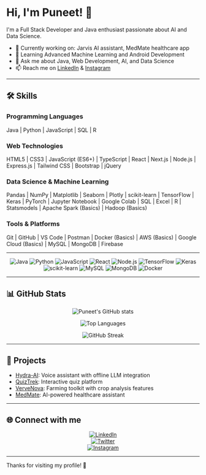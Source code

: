 # Hi, I'm Puneet! 👋

I'm a Full Stack Developer and Java enthusiast passionate about AI and Data Science.

- 🔭 Currently working on: Jarvis AI assistant, MedMate healthcare app  
- 🌱 Learning Advanced Machine Learning and Android Development  
- 💬 Ask me about Java, Web Development, AI, and Data Science  
- 📫 Reach me on [LinkedIn](https://www.linkedin.com/in/puneettkushwaha/) & [Instagram](https://www.instagram.com/kushwaha_puneett/)

---

## 🛠️ Skills

### Programming Languages  
Java | Python | JavaScript | SQL | R

### Web Technologies  
HTML5 | CSS3 | JavaScript (ES6+) | TypeScript | React | Next.js | Node.js | Express.js | Tailwind CSS | Bootstrap | jQuery

### Data Science & Machine Learning  
Pandas | NumPy | Matplotlib | Seaborn | Plotly | scikit-learn | TensorFlow | Keras | PyTorch | Jupyter Notebook | Google Colab | SQL | Excel | R | Statsmodels | Apache Spark (Basics) | Hadoop (Basics)

### Tools & Platforms  
Git | GitHub | VS Code | Postman | Docker (Basics) | AWS (Basics) | Google Cloud (Basics) | MySQL | MongoDB | Firebase

---

<div align="center">

![Java](https://img.shields.io/badge/Java-ED8B00?style=for-the-badge&logo=java&logoColor=white) 
![Python](https://img.shields.io/badge/Python-3776AB?style=for-the-badge&logo=python&logoColor=white) 
![JavaScript](https://img.shields.io/badge/JavaScript-F7DF1E?style=for-the-badge&logo=javascript&logoColor=black) 
![React](https://img.shields.io/badge/React-20232A?style=for-the-badge&logo=react&logoColor=61DAFB) 
![Node.js](https://img.shields.io/badge/Node.js-339933?style=for-the-badge&logo=nodedotjs&logoColor=white)
![TensorFlow](https://img.shields.io/badge/TensorFlow-FF6F00?style=for-the-badge&logo=tensorflow&logoColor=white)
![Keras](https://img.shields.io/badge/Keras-D00000?style=for-the-badge&logo=keras&logoColor=white)
![scikit-learn](https://img.shields.io/badge/scikit--learn-F7931E?style=for-the-badge&logo=scikit-learn&logoColor=white)
![MySQL](https://img.shields.io/badge/MySQL-4479A1?style=for-the-badge&logo=mysql&logoColor=white)
![MongoDB](https://img.shields.io/badge/MongoDB-47A248?style=for-the-badge&logo=mongodb&logoColor=white)
![Docker](https://img.shields.io/badge/Docker-2496ED?style=for-the-badge&logo=docker&logoColor=white)

</div>

---

## 📊 GitHub Stats

<div align="center">

![Puneet's GitHub stats](https://github-readme-stats.vercel.app/api?username=puneet123&show_icons=true&theme=radical&count_private=true)  

![Top Languages](https://github-readme-stats.vercel.app/api/top-langs/?username=puneet123&layout=compact&theme=tokyonight)

![GitHub Streak](https://streak-stats.demolab.com?user=puneet123&theme=radical&hide_border=true)

</div>

---

## 🚀 Projects

- [Hydra-AI](https://github.com/puneetkushwaha/Hydra-AI-2.0): Voice assistant with offline LLM integration  
- [QuizTrek](https://github.com/puneetkushwaha/Quiz-Trek): Interactive quiz platform  
- [VerveNova](https://github.com/puneetkushwaha/Verve-Nova-Agency): Farming toolkit with crop analysis features  
- [MedMate](https://github.com/puneetkushwaha/MedMate): AI-powered healthcare assistant  

---

## 🌐 Connect with me

<div align="center">

[![LinkedIn](https://img.shields.io/badge/LinkedIn-blue?style=for-the-badge&logo=linkedin&logoColor=white)](https://www.linkedin.com/in/puneettkushwaha/)  
[![Twitter](https://img.shields.io/badge/Twitter-black?style=for-the-badge&logo=twitter&logoColor=white)](https://x.com/puneetk9452)  
[![Instagram](https://img.shields.io/badge/Instagram-E4405F?style=for-the-badge&logo=instagram&logoColor=white)](https://www.instagram.com/kushwaha_puneett/)

</div>

---

Thanks for visiting my profile! 🚀
